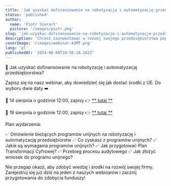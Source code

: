 ```yaml
---
title: 'Jak uzyskać dofinansowanie na robotyzację i automatyzację przedsiębiorstwa?'
status: 'published'
author:
  name: 'Piotr Sierant'
  picture: '/images/piotr.png'
slug: 'jak-uzyskac-dofinansowanie-na-robotyzacje-i-automatyzacje-przedsiebiorstwa'
description: 'Chcesz zainwestować w rozwój swojego przedsiębiorstwa poprzez robotyzację i automatyzację, ale nie wiesz, jak zdobyć dofinansowanie? Dołącz do naszego webinaru i odkryj, jak pozyskać środki z Unii Europejskiej na innowacyjne projekty!'
coverImage: '/images/webinar-A3MT.png'
lang: 'pl'
publishedAt: '2024-08-09T10:56:10.162Z'
---
```


🤔 Jak uzyskać dofinansowanie na robotyzację i automatyzację przedsiębiorstwa?

Zapisz się na nasz webinar, aby dowiedzieć się jak dostać środki z UE. Do wyboru dwie daty ➡️

📆 14 sierpnia o godzinie 12:00, zapisy 👉 [** tutaj **](https://bit.ly/46DrQsO)

📆 19 sierpnia o godzinie 12:00, zapisy 👉 [** tutaj **](https://bit.ly/3YyxtXI)

Plan wydarzenia:

✅ Omówienie bieżących programów unijnych na robotyzację i automatyzację przedsiębiorstw 
✅ Co zyskasz z programów unijnych? 
✅ Jakie są wymagania programów unijnych? 
✅ Jak przygotować Plan Transformacji Cyfrowej? 
✅ Przebieg procesu audytowego 
✅ Jak złożyć wniosek do programu unijnego? 

Nie przegap okazji, aby zdobyć wiedzę i środki na rozwój swojej firmy. Zarejestruj się już dziś na jeden z naszych webinarów i zacznij przygotowania do zdobycia funduszy!